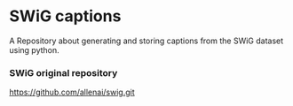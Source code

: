 # SWiG captions
A Repository about generating and storing captions from the SWiG dataset using python.

### SWiG original repository
https://github.com/allenai/swig.git